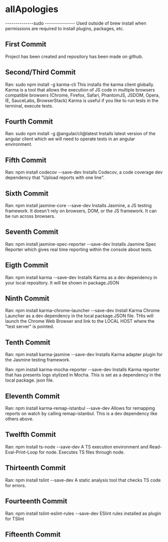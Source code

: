 # allApologies

--------------sudo ---------------
  Used outside of brew install when permissions are required to install plugins, packages, etc.

## First Commit 
  Project has been created and repository has been made on github.
  
## Second/Third Commit
  Ran: sudo npm install -g karma-cli
  This installs the karma client globally.  Karma is a tool that allows the execution of JS code in multiple browsers
     compatible browsers (Chrome, Firefox, Safari, PhantomJS, JSDOM, Opera, IE, SauceLabs, BrowserStack)
  Karma is useful if you like to run tests in the terminal, execute tests.
  
## Fourth Commit
  Ran: sudo npm install -g @angular/cli@latest
  Installs latest version of the angular client which we will need to operate tests in an angular environment.
  
## Fifth Commit
  Ran: npm install codecov --save-dev
  Installs Codecov, a code coverage dev dependency that "Upload reports with one line".
  
## Sixth Commit
  Ran: npm install jasmine-core --save-dev
  Installs Jasmine, a JS testing framework.  It doesn't rely on browsers, DOM, or the JS framework.  It can be run 
  across browsers.
  
## Seventh Commit
  Ran: npm install jasmine-spec-reporter --save-dev
  Installs Jasmine Spec Reporter which gives real time reporting within the console about tests.  
  
## Eigth Commit
  Ran: npm install karma --save-dev
  Installs Karma as a dev dependency in your local repository.  It will be shown in package.JSON

## Ninth Commit
  Ran: npm install karma-chrome-launcher --save-dev
  Install Karma Chrome Launcher as a dev dependency in the local package.JSON file.
  THis will launch the Chrome Web Browser and link to the LOCAL HOST where the "test server" is pointed.

## Tenth Commit
  Ran: npm install karma-jasmine --save-dev
  Installs Karma adapter plugin for the Jasmine testing framework.
  
  Ran: npm install karma-mocha-reporter --save-dev
  Installs Karma reporter that has presents logs stylized in Mocha.  This is set as a dependency in the local package.
  json file.
  
## Eleventh Commit
  Ran: npm install karma-remap-istanbul --save-dev
  Allows for remapping reports on watch by calling remap-istanbul.  This is a dev dependency like others above.
  
## Twelfth Commit 
  Ran: npm install ts-node --save-dev
  A TS execution environment and  Read-Eval-Print-Loop for node.  Executes TS files through node.
  
## Thirteenth Commit 
  Ran: npm install tslint --save-dev
  A static analysis tool that checks TS code for errors.  

## Fourteenth Commit
  Ran: npm install tslint-eslint-rules --save-dev
  ESlint rules installed as plugin for TSlint

## Fifteenth Commit
